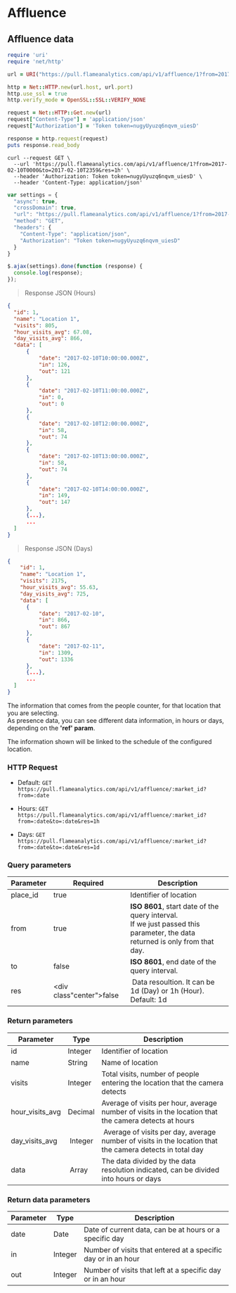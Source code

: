 # Affluence

## Affluence data

```ruby
require 'uri'
require 'net/http'

url = URI("https://pull.flameanalytics.com/api/v1/affluence/1?from=2017-02-10T0000&to=2017-02-10T2359&res=1h")

http = Net::HTTP.new(url.host, url.port)
http.use_ssl = true
http.verify_mode = OpenSSL::SSL::VERIFY_NONE

request = Net::HTTP::Get.new(url)
request["Content-Type"] = 'application/json'
request["Authorization"] = 'Token token=nugyUyuzq6nqvm_uiesD'

response = http.request(request)
puts response.read_body
```

```shell
curl --request GET \
  --url 'https://pull.flameanalytics.com/api/v1/affluence/1?from=2017-02-10T0000&to=2017-02-10T2359&res=1h' \
  --header 'Authorization: Token token=nugyUyuzq6nqvm_uiesD' \
  --header 'Content-Type: application/json'
```

```javascript
var settings = {
  "async": true,
  "crossDomain": true,
  "url": "https://pull.flameanalytics.com/api/v1/affluence/1?from=2017-02-10T0000&to=2017-02-10T2359&res=1h",
  "method": "GET",
  "headers": {
    "Content-Type": "application/json",
    "Authorization": "Token token=nugyUyuzq6nqvm_uiesD"
  }
}

$.ajax(settings).done(function (response) {
  console.log(response);
});
```

> Response JSON (Hours)

```json
{
  "id": 1,
  "name": "Location 1",
  "visits": 805,
  "hour_visits_avg": 67.08,
  "day_visits_avg": 866,
  "data": [
      {
          "date": "2017-02-10T10:00:00.000Z",
          "in": 126,
          "out": 121
      },
      {
          "date": "2017-02-10T11:00:00.000Z",
          "in": 0,
          "out": 0
      },
      {
          "date": "2017-02-10T12:00:00.000Z",
          "in": 58,
          "out": 74
      },
      {
          "date": "2017-02-10T13:00:00.000Z",
          "in": 58,
          "out": 74
      },
      {
          "date": "2017-02-10T14:00:00.000Z",
          "in": 149,
          "out": 147
      },
      {...},
      ...
  ]
}
```

> Response JSON (Days)

```json
{
    "id": 1,
    "name": "Location 1",
    "visits": 2175,
    "hour_visits_avg": 55.63,
    "day_visits_avg": 725,
    "data": [
      {
          "date": "2017-02-10",
          "in": 866,
          "out": 867
      },
      {
          "date": "2017-02-11",
          "in": 1309,
          "out": 1336
      },
      {...},
      ...
  ]
}
```

The information that comes from the people counter, for that location that you are selecting. <br>
As presence data, you can see different data information, in hours or days, depending on the **'ref' param**.

<aside class="notice">The information shown will be linked to the schedule of the configured location.</aside>

### HTTP Request

- Default: `GET https://pull.flameanalytics.com/api/v1/affluence/:market_id?from=:date`

- Hours: `GET https://pull.flameanalytics.com/api/v1/affluence/:market_id?from=:date&to=:date&res=1h`

- Days: `GET https://pull.flameanalytics.com/api/v1/affluence/:market_id?from=:date&to=:date&res=1d`


### Query parameters

Parameter | Required | Description
--------- | ------- | -----------
place_id | <div class="red center">true</div> | Identifier of location
from | <div class="red center">true</div> | **ISO 8601**, start date of the query interval. <br> If we just passed this parameter, the data returned is only from that day.
to | <div class="center">false</div> | **ISO 8601**, end date of the query interval.
res | <div class"center">false</div> | Data resoultion. It can be 1d (Day) or 1h (Hour). Default: 1d

### Return parameters

Parameter | Type | Description
--------- | ------- | -----------
id | Integer | Identifier of location
name | String | Name of location
visits | Integer | Total visits, number of people entering the location that the camera detects
hour_visits_avg | Decimal | Average of visits per hour, average number of visits in the location that the camera detects at hours
day_visits_avg | Integer | Average of visits per day, average number of visits in the location that the camera detects in total day
data | Array | The data divided by the data resolution indicated, can be divided into hours or days


### Return data parameters

Parameter | Type | Description
--------- | ------- | -----------
date | Date | Date of current data, can be at hours or a specific day
in | Integer | Number of visits that entered at a specific day or in an hour
out | Integer | Number of visits that left at a specific day or in an hour

